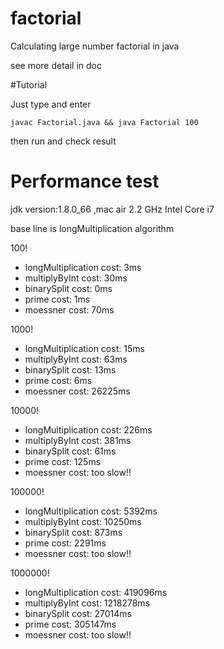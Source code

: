 # factorial
Calculating large number factorial in java  

see more detail in doc

#Tutorial

Just type and enter

`javac Factorial.java && java Factorial 100`

then run and check result 
# Performance test

jdk version:1.8.0_66 ,mac air 2.2 GHz Intel Core i7

base line is longMultiplication algorithm

100! 
+ longMultiplication cost: 3ms
+ multiplyByInt cost: 30ms
+ binarySplit cost: 0ms
+ prime cost: 1ms
+ moessner cost: 70ms

1000! 
+ longMultiplication cost: 15ms
+ multiplyByInt cost: 63ms
+ binarySplit cost: 13ms
+ prime cost: 6ms
+ moessner cost: 26225ms

10000! 
+ longMultiplication cost: 226ms
+ multiplyByInt cost: 381ms
+ binarySplit cost: 61ms
+ prime cost: 125ms
+ moessner cost: too slow!!

100000! 
+ longMultiplication cost: 5392ms
+ multiplyByInt cost: 10250ms
+ binarySplit cost: 873ms
+ prime cost: 2291ms
+ moessner cost: too slow!!

1000000! 
+ longMultiplication cost: 419096ms
+ multiplyByInt cost: 1218278ms
+ binarySplit cost: 27014ms
+ prime cost: 305147ms
+ moessner cost: too slow!!